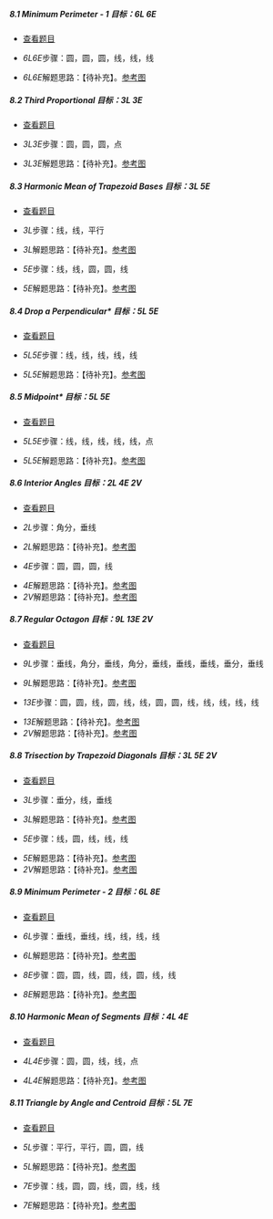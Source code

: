 ##### 8.1 Minimum Perimeter - 1 *目标：6L 6E*
- [查看题目](images/level/a-min-perimeter.png) 
+ *6L6E*步骤：圆，圆，圆，线，线，线
- *6L6E*解题思路：【待补充】。[参考图](solved/8.1.6L6E.png)


##### 8.2 Third Proportional *目标：3L 3E*
- [查看题目](images/level/3rd-proportional.png) 
+ *3L3E*步骤：圆，圆，圆，点
- *3L3E*解题思路：【待补充】。[参考图](solved/8.2.3L3E.png)


##### 8.3 Harmonic Mean of Trapezoid Bases *目标：3L 5E*
- [查看题目](images/level/trapezoid-harm-mean.png) 
+ *3L*步骤：线，线，平行
- *3L*解题思路：【待补充】。[参考图](solved/8.3.3L.png)
+ *5E*步骤：线，线，圆，圆，线
- *5E*解题思路：【待补充】。[参考图](solved/8.3.5E.png)


##### 8.4 Drop a Perpendicular\* *目标：5L 5E*
- [查看题目](images/level/l-drop-perp.png) 
+ *5L5E*步骤：线，线，线，线，线
- *5L5E*解题思路：【待补充】。[参考图](solved/8.4.5L5E.png)


##### 8.5 Midpoint\* *目标：5L 5E*
- [查看题目](images/level/l-midpoint.png) 
+ *5L5E*步骤：线，线，线，线，线，点
- *5L5E*解题思路：【待补充】。[参考图](solved/8.5.5L5E.png)


##### 8.6 Interior Angles *目标：2L 4E 2V*
- [查看题目](images/level/interior-angles.png) 
+ *2L*步骤：角分，垂线
- *2L*解题思路：【待补充】。[参考图](solved/8.6.2L.png)
+ *4E*步骤：圆，圆，圆，线
- *4E*解题思路：【待补充】。[参考图](solved/8.6.4E.png)
- *2V*解题思路：【待补充】。[参考图](solved/8.6.2V.png)


##### 8.7 Regular Octagon *目标：9L 13E 2V*
- [查看题目](images/level/octagon-by-side.png) 
+ *9L*步骤：垂线，角分，垂线，角分，垂线，垂线，垂线，垂分，垂线
- *9L*解题思路：【待补充】。[参考图](solved/8.7.9L.png)
+ *13E*步骤：圆，圆，线，圆，线，线，圆，圆，线，线，线，线，线
- *13E*解题思路：【待补充】。[参考图](solved/8.7.13E.png)
- *2V*解题思路：【待补充】。[参考图](solved/8.7.2V.png)


##### 8.8 Trisection by Trapezoid Diagonals *目标：3L 5E 2V*
- [查看题目](images/level/trapezoid-cut3.png) 
+ *3L*步骤：垂分，线，垂线
- *3L*解题思路：【待补充】。[参考图](solved/8.8.3L.png)
+ *5E*步骤：线，圆，线，线，线
- *5E*解题思路：【待补充】。[参考图](solved/8.8.5E.png)
- *2V*解题思路：【待补充】。[参考图](solved/8.8.2V.png)


##### 8.9 Minimum Perimeter - 2 *目标：6L 8E*
- [查看题目](images/level/orthic-triangle.png) 
+ *6L*步骤：垂线，垂线，线，线，线，线
- *6L*解题思路：【待补充】。[参考图](solved/8.9.6L.png)
+ *8E*步骤：圆，圆，线，圆，线，圆，线，线
- *8E*解题思路：【待补充】。[参考图](solved/8.9.8E.png)


##### 8.10 Harmonic Mean of Segments *目标：4L 4E*
- [查看题目](images/level/harmonic-mean.png) 
+ *4L4E*步骤：圆，圆，线，线，点
- *4L4E*解题思路：【待补充】。[参考图](solved/8.10.4L4E.png)


##### 8.11 Triangle by Angle and Centroid *目标：5L 7E*
- [查看题目](images/level/a-tr-by-centroid.png) 
+ *5L*步骤：平行，平行，圆，圆，线
- *5L*解题思路：【待补充】。[参考图](solved/8.11.5L.png)
+ *7E*步骤：线，圆，圆，线，圆，线，线
- *7E*解题思路：【待补充】。[参考图](solved/8.11.7E.png)

